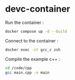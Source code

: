 # devc-container

Run the container :

```sh
docker compose up -d --build
```

Connect to the container :

```sh
docker exec -it gcc_c zsh
```

Compile the example c++ :

```sh
cd /code/cpp
gcc main.cpp -o main
```

